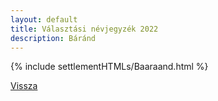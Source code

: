 ```yaml
---
layout: default
title: Választási névjegyzék 2022
description: Báránd
---
```


{% include settlementHTMLs/Baaraand.html %}

[Vissza](./)